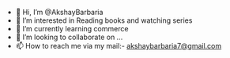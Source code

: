 - 👋 Hi, I’m @AkshayBarbaria
- 👀 I’m interested in Reading books and watching series 
- 🌱 I’m currently learning commerce
- 💞️ I’m looking to collaborate on ...
- 📫 How to reach me via my mail:- akshaybarbaria7@gmail.com

<!---
AkshayBarbaria/AkshayBarbaria is a ✨ special ✨ repository because its `README.md` (this file) appears on your GitHub profile.
You can click the Preview link to take a look at your changes.
--->
